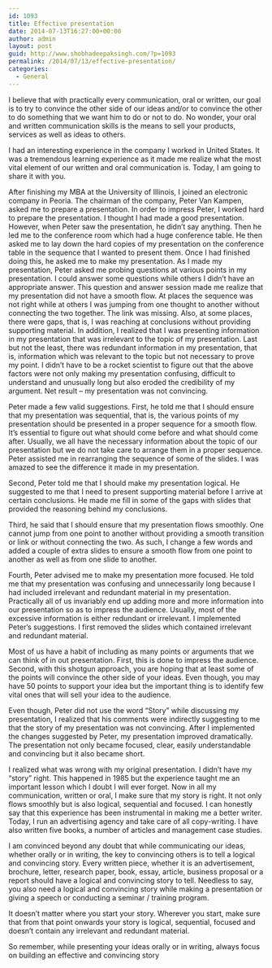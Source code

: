 ```yaml
---
id: 1093
title: Effective presentation
date: 2014-07-13T16:27:00+00:00
author: admin
layout: post
guid: http://www.shobhadeepaksingh.com/?p=1093
permalink: /2014/07/13/effective-presentation/
categories:
  - General
---
```

I believe that with practically every communication, oral or written, our goal is to try to convince the other side of our ideas and/or to convince the other to do something that we want him to do or not to do. No wonder, your oral and written communication skills is the means to sell your products, services as well as ideas to others.

I had an interesting experience in the company I worked in United States. It was a tremendous learning experience as it made me realize what the most vital element of our written and oral communication is. Today, I am going to share it with you.

After finishing my MBA at the University of Illinois, I joined an electronic company in Peoria. The chairman of the company, Peter Van Kampen, asked me to prepare a presentation. In order to impress Peter, I worked hard to prepare the presentation. I thought I had made a good presentation. However, when Peter saw the presentation, he didn&#8217;t say anything. Then he led me to the conference room which had a huge conference table. He then asked me to lay down the hard copies of my presentation on the conference table in the sequence that I wanted to present them. Once I had finished doing this, he asked me to make my presentation. As I made my presentation, Peter asked me probing questions at various points in my presentation. I could answer some questions while others I didn&#8217;t have an appropriate answer. This question and answer session made me realize that my presentation did not have a smooth flow. At places the sequence was not right while at others I was jumping from one thought to another without connecting the two together. The link was missing. Also, at some places, there were gaps, that is, I was reaching at conclusions without providing supporting material. In addition, I realized that I was presenting information in my presentation that was irrelevant to the topic of my presentation. Last but not the least, there was redundant information in my presentation, that is, information which was relevant to the topic but not necessary to prove my point. I didn&#8217;t have to be a rocket scientist to figure out that the above factors were not only making my presentation confusing, difficult to understand and unusually long but also eroded the credibility of my argument. Net result &#8211; my presentation was not convincing.

Peter made a few valid suggestions. First, he told me that I should ensure that my presentation was sequential, that is, the various points of my presentation should be presented in a proper sequence for a smooth flow. It&#8217;s essential to figure out what should come before and what should come after. Usually, we all have the necessary information about the topic of our presentation but we do not take care to arrange them in a proper sequence. Peter assisted me in rearranging the sequence of some of the slides. I was amazed to see the difference it made in my presentation.

Second, Peter told me that I should make my presentation logical. He suggested to me that I need to present supporting material before I arrive at certain conclusions. He made me fill in some of the gaps with slides that provided the reasoning behind my conclusions.

Third, he said that I should ensure that my presentation flows smoothly. One cannot jump from one point to another without providing a smooth transition or link or without connecting the two. As such, I change a few words and added a couple of extra slides to ensure a smooth flow from one point to another as well as from one slide to another.

Fourth, Peter advised me to make my presentation more focused. He told me that my presentation was confusing and unnecessarily long because I had included irrelevant and redundant material in my presentation. Practically all of us invariably end up adding more and more information into our presentation so as to impress the audience. Usually, most of the excessive information is either redundant or irrelevant. I implemented Peter&#8217;s suggestions. I first removed the slides which contained irrelevant and redundant material.

Most of us have a habit of including as many points or arguments that we can think of in out presentation. First, this is done to impress the audience. Second, with this shotgun approach, you are hoping that at least some of the points will convince the other side of your ideas. Even though, you may have 50 points to support your idea but the important thing is to identify few vital ones that will sell your idea to the audience.

Even though, Peter did not use the word &#8220;Story&#8221; while discussing my presentation, I realized that his comments were indirectly suggesting to me that the story of my presentation was not convincing. After I implemented the changes suggested by Peter, my presentation improved dramatically. The presentation not only became focused, clear, easily understandable and convincing but it also became short.

I realized what was wrong with my original presentation. I didn&#8217;t have my &#8220;story&#8221; right. This happened in 1985 but the experience taught me an important lesson which I doubt I will ever forget. Now in all my communication, written or oral, I make sure that my story is right. It not only flows smoothly but is also logical, sequential and focused. I can honestly say that this experience has been instrumental in making me a better writer. Today, I run an advertising agency and take care of all copy-writing. I have also written five books, a number of articles and management case studies.

I am convinced beyond any doubt that while communicating our ideas, whether orally or in writing, the key to convincing others is to tell a logical and convincing story. Every written piece, whether it is an advertisement, brochure, letter, research paper, book, essay, article, business proposal or a report should have a logical and convincing story to tell. Needless to say, you also need a logical and convincing story while making a presentation or giving a speech or conducting a seminar / training program.

It doesn&#8217;t matter where you start your story. Wherever you start, make sure that from that point onwards your story is logical, sequential, focused and doesn&#8217;t contain any irrelevant and redundant material.

So remember, while presenting your ideas orally or in writing, always focus on building an effective and convincing story